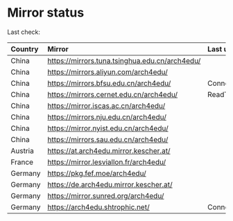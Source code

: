 <script src="./time.js"></script>
# Mirror status
Last check: <script type="text/javascript">localize(1753416147.061389);</script>

|Country|Mirror|Last update|
|:------|:-----|:----------|
|China|https://mirrors.tuna.tsinghua.edu.cn/arch4edu/|<script type="text/javascript">localize(1753383048);</script>|
|China|https://mirrors.aliyun.com/arch4edu/|<script type="text/javascript">localize(1753383048);</script>|
|China|https://mirrors.bfsu.edu.cn/arch4edu/|ConnectionError|
|China|https://mirrors.cernet.edu.cn/arch4edu/|ReadTimeout|
|China|https://mirror.iscas.ac.cn/arch4edu/|<script type="text/javascript">localize(1753383048);</script>|
|China|https://mirrors.nju.edu.cn/arch4edu/|<script type="text/javascript">localize(1753383048);</script>|
|China|https://mirror.nyist.edu.cn/arch4edu/|<script type="text/javascript">localize(1753383048);</script>|
|China|https://mirrors.sau.edu.cn/arch4edu/|<script type="text/javascript">localize(1753340397);</script>|
|Austria|https://at.arch4edu.mirror.kescher.at/|<script type="text/javascript">localize(1753383048);</script>|
|France|https://mirror.lesviallon.fr/arch4edu/|<script type="text/javascript">localize(1753383048);</script>|
|Germany|https://pkg.fef.moe/arch4edu/|<script type="text/javascript">localize(1753383048);</script>|
|Germany|https://de.arch4edu.mirror.kescher.at/|<script type="text/javascript">localize(1753383048);</script>|
|Germany|https://mirror.sunred.org/arch4edu/|<script type="text/javascript">localize(1753383048);</script>|
|Germany|https://arch4edu.shtrophic.net/|ConnectionError|

<script src="./tablefilter/tablefilter.js"></script>
<script src="./table.js"></script>